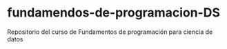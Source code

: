 # fundamendos-de-programacion-DS
Repositorio del curso de Fundamentos de programación para ciencia de datos
